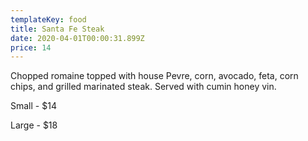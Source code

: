 ```yaml
---
templateKey: food
title: Santa Fe Steak
date: 2020-04-01T00:00:31.899Z
price: 14
---
```


Chopped romaine topped with house Pevre, corn, avocado, feta, corn chips, and grilled marinated steak. Served with cumin honey vin.

Small - $14

Large - $18
